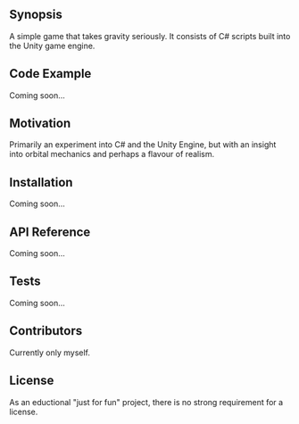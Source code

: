 ## Synopsis 
A simple game that takes gravity seriously. 
It consists of C# scripts built into the Unity game engine.
## Code Example


Coming soon...
## Motivation


Primarily an experiment into C# and the Unity Engine, but with an insight into orbital mechanics and perhaps a flavour of realism.
## Installation

Coming soon...
## API Reference
Coming soon...

## Tests


Coming soon...
## Contributors


Currently only myself.
## License


As an eductional "just for fun" project, there is no strong requirement for a license.